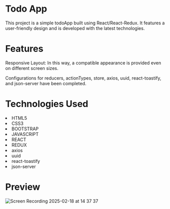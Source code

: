 <h1>Todo App</h1>
  
<p>This project is a simple todoApp built using React/React-Redux. It features a user-friendly design and is developed with the latest technologies.</p>

<h1>Features</h1>

<p>Responsive Layout: In this way, a compatible appearance is provided even on different screen sizes.</p>
<p>Configurations for reducers, actionTypes, store, axios, uuid, react-toastify, and json-server have been completed.</p>

<h1>Technologies Used</h1>

<li>HTML5</li>
<li>CSS3</li>
<li>BOOTSTRAP</li>
<li>JAVASCRIPT</li>
<li>REACT</li>
<li>REDUX</li>
<li>axios</li>
<li>uuid</li>
<li>react-toastify</li>
<li>json-server</li>



<h1>Preview</h1>

![Screen Recording 2025-02-18 at 14 37 37](https://github.com/user-attachments/assets/d2125b07-5ec7-4e0c-a69e-ebcad041f8b8)
